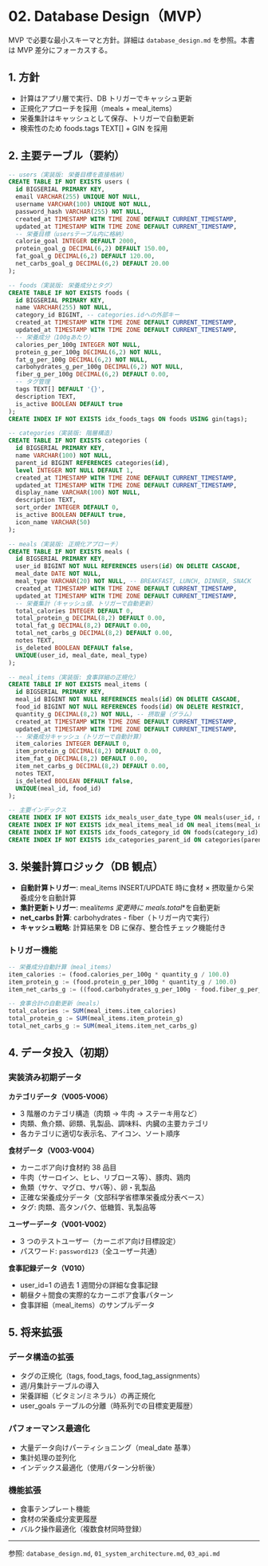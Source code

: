 # 02. Database Design（MVP）

MVP で必要な最小スキーマと方針。詳細は `database_design.md` を参照。本書は MVP 差分にフォーカスする。

## 1. 方針

- 計算はアプリ層で実行、DB トリガーでキャッシュ更新
- 正規化アプローチを採用（meals + meal_items）
- 栄養集計はキャッシュとして保存、トリガーで自動更新
- 検索性のため foods.tags TEXT[] + GIN を採用

## 2. 主要テーブル（要約）

```sql
-- users（実装版: 栄養目標を直接格納）
CREATE TABLE IF NOT EXISTS users (
  id BIGSERIAL PRIMARY KEY,
  email VARCHAR(255) UNIQUE NOT NULL,
  username VARCHAR(100) UNIQUE NOT NULL,
  password_hash VARCHAR(255) NOT NULL,
  created_at TIMESTAMP WITH TIME ZONE DEFAULT CURRENT_TIMESTAMP,
  updated_at TIMESTAMP WITH TIME ZONE DEFAULT CURRENT_TIMESTAMP,
  -- 栄養目標（usersテーブル内に格納）
  calorie_goal INTEGER DEFAULT 2000,
  protein_goal_g DECIMAL(6,2) DEFAULT 150.00,
  fat_goal_g DECIMAL(6,2) DEFAULT 120.00,
  net_carbs_goal_g DECIMAL(6,2) DEFAULT 20.00
);

-- foods（実装版: 栄養成分とタグ）
CREATE TABLE IF NOT EXISTS foods (
  id BIGSERIAL PRIMARY KEY,
  name VARCHAR(255) NOT NULL,
  category_id BIGINT, -- categories.idへの外部キー
  created_at TIMESTAMP WITH TIME ZONE DEFAULT CURRENT_TIMESTAMP,
  updated_at TIMESTAMP WITH TIME ZONE DEFAULT CURRENT_TIMESTAMP,
  -- 栄養成分（100gあたり）
  calories_per_100g INTEGER NOT NULL,
  protein_g_per_100g DECIMAL(6,2) NOT NULL,
  fat_g_per_100g DECIMAL(6,2) NOT NULL,
  carbohydrates_g_per_100g DECIMAL(6,2) NOT NULL,
  fiber_g_per_100g DECIMAL(6,2) DEFAULT 0.00,
  -- タグ管理
  tags TEXT[] DEFAULT '{}',
  description TEXT,
  is_active BOOLEAN DEFAULT true
);
CREATE INDEX IF NOT EXISTS idx_foods_tags ON foods USING gin(tags);

-- categories（実装版: 階層構造）
CREATE TABLE IF NOT EXISTS categories (
  id BIGSERIAL PRIMARY KEY,
  name VARCHAR(100) NOT NULL,
  parent_id BIGINT REFERENCES categories(id),
  level INTEGER NOT NULL DEFAULT 1,
  created_at TIMESTAMP WITH TIME ZONE DEFAULT CURRENT_TIMESTAMP,
  updated_at TIMESTAMP WITH TIME ZONE DEFAULT CURRENT_TIMESTAMP,
  display_name VARCHAR(100) NOT NULL,
  description TEXT,
  sort_order INTEGER DEFAULT 0,
  is_active BOOLEAN DEFAULT true,
  icon_name VARCHAR(50)
);

-- meals（実装版: 正規化アプローチ）
CREATE TABLE IF NOT EXISTS meals (
  id BIGSERIAL PRIMARY KEY,
  user_id BIGINT NOT NULL REFERENCES users(id) ON DELETE CASCADE,
  meal_date DATE NOT NULL,
  meal_type VARCHAR(20) NOT NULL, -- BREAKFAST, LUNCH, DINNER, SNACK
  created_at TIMESTAMP WITH TIME ZONE DEFAULT CURRENT_TIMESTAMP,
  updated_at TIMESTAMP WITH TIME ZONE DEFAULT CURRENT_TIMESTAMP,
  -- 栄養集計（キャッシュ値、トリガーで自動更新）
  total_calories INTEGER DEFAULT 0,
  total_protein_g DECIMAL(8,2) DEFAULT 0.00,
  total_fat_g DECIMAL(8,2) DEFAULT 0.00,
  total_net_carbs_g DECIMAL(8,2) DEFAULT 0.00,
  notes TEXT,
  is_deleted BOOLEAN DEFAULT false,
  UNIQUE(user_id, meal_date, meal_type)
);

-- meal_items（実装版: 食事詳細の正規化）
CREATE TABLE IF NOT EXISTS meal_items (
  id BIGSERIAL PRIMARY KEY,
  meal_id BIGINT NOT NULL REFERENCES meals(id) ON DELETE CASCADE,
  food_id BIGINT NOT NULL REFERENCES foods(id) ON DELETE RESTRICT,
  quantity_g DECIMAL(8,2) NOT NULL, -- 摂取量（グラム）
  created_at TIMESTAMP WITH TIME ZONE DEFAULT CURRENT_TIMESTAMP,
  updated_at TIMESTAMP WITH TIME ZONE DEFAULT CURRENT_TIMESTAMP,
  -- 栄養成分キャッシュ（トリガーで自動計算）
  item_calories INTEGER DEFAULT 0,
  item_protein_g DECIMAL(8,2) DEFAULT 0.00,
  item_fat_g DECIMAL(8,2) DEFAULT 0.00,
  item_net_carbs_g DECIMAL(8,2) DEFAULT 0.00,
  notes TEXT,
  is_deleted BOOLEAN DEFAULT false,
  UNIQUE(meal_id, food_id)
);

-- 主要インデックス
CREATE INDEX IF NOT EXISTS idx_meals_user_date_type ON meals(user_id, meal_date, meal_type);
CREATE INDEX IF NOT EXISTS idx_meal_items_meal_id ON meal_items(meal_id) WHERE is_deleted = false;
CREATE INDEX IF NOT EXISTS idx_foods_category_id ON foods(category_id);
CREATE INDEX IF NOT EXISTS idx_categories_parent_id ON categories(parent_id);
```

## 3. 栄養計算ロジック（DB 観点）

- **自動計算トリガー**: meal_items INSERT/UPDATE 時に食材 × 摂取量から栄養成分を自動計算
- **集計更新トリガー**: meal*items 変更時に meals.total*\*を自動更新
- **net_carbs 計算**: carbohydrates - fiber（トリガー内で実行）
- **キャッシュ戦略**: 計算結果を DB に保存、整合性チェック機能付き

### トリガー機能

```sql
-- 栄養成分自動計算（meal_items）
item_calories := (food.calories_per_100g * quantity_g / 100.0)
item_protein_g := (food.protein_g_per_100g * quantity_g / 100.0)
item_net_carbs_g := ((food.carbohydrates_g_per_100g - food.fiber_g_per_100g) * quantity_g / 100.0)

-- 食事合計の自動更新（meals）
total_calories := SUM(meal_items.item_calories)
total_protein_g := SUM(meal_items.item_protein_g)
total_net_carbs_g := SUM(meal_items.item_net_carbs_g)
```

## 4. データ投入（初期）

### 実装済み初期データ

**カテゴリデータ（V005-V006）**

- 3 階層のカテゴリ構造（肉類 → 牛肉 → ステーキ用など）
- 肉類、魚介類、卵類、乳製品、調味料、内臓の主要カテゴリ
- 各カテゴリに適切な表示名、アイコン、ソート順序

**食材データ（V003-V004）**

- カーニボア向け食材約 38 品目
- 牛肉（サーロイン、ヒレ、リブロース等）、豚肉、鶏肉
- 魚類（サケ、マグロ、サバ等）、卵・乳製品
- 正確な栄養成分データ（文部科学省標準栄養成分表ベース）
- タグ: 肉類、高タンパク、低糖質、乳製品等

**ユーザーデータ（V001-V002）**

- 3 つのテストユーザー（カーニボア向け目標設定）
- パスワード: `password123`（全ユーザー共通）

**食事記録データ（V010）**

- user_id=1 の過去 1 週間分の詳細な食事記録
- 朝昼夕＋間食の実際的なカーニボア食事パターン
- 食事詳細（meal_items）のサンプルデータ

## 5. 将来拡張

### データ構造の拡張

- タグの正規化（tags, food_tags, food_tag_assignments）
- 週/月集計テーブルの導入
- 栄養詳細（ビタミン/ミネラル）の再正規化
- user_goals テーブルの分離（時系列での目標変更履歴）

### パフォーマンス最適化

- 大量データ向けパーティショニング（meal_date 基準）
- 集計処理の並列化
- インデックス最適化（使用パターン分析後）

### 機能拡張

- 食事テンプレート機能
- 食材の栄養成分変更履歴
- バルク操作最適化（複数食材同時登録）

---

参照: `database_design.md`, `01_system_architecture.md`, `03_api.md`
